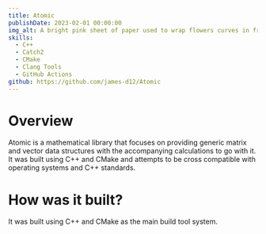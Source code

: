 ```yaml
---
title: Atomic
publishDate: 2023-02-01 00:00:00
img_alt: A bright pink sheet of paper used to wrap flowers curves in front of rich blue background
skills:
  - C++
  - Catch2
  - CMake
  - Clang Tools
  - GitHub Actions
github: https://github.com/james-d12/Atomic
---
```


# Overview

Atomic is a mathematical library that focuses on providing generic matrix and vector data structures with the accompanying calculations to go with it. It was built using C++ and CMake and attempts to be cross compatible with operating systems and C++ standards.

# How was it built?

It was built using C++ and CMake as the main build tool system.
